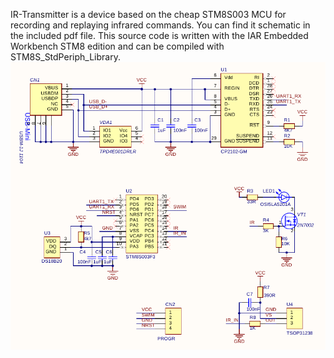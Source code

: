 IR-Transmitter is a device based on the cheap STM8S003 MCU for recording and replaying infrared commands.
You can find it schematic in the included pdf file.
This source code is written with the IAR Embedded Workbench STM8 edition and can be compiled with STM8S_StdPeriph_Library.
![Schematic](Schematic.png)
